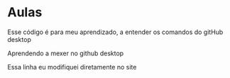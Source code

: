 # Aulas
 Esse código é para meu aprendizado, a entender os comandos do gitHub desktop
 
 Aprendendo a mexer no github desktop
 
Essa linha eu modifiquei diretamente no site

